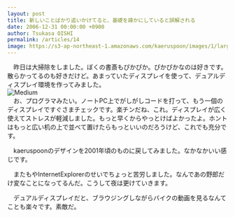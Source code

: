```yaml
---
layout: post
title: 新しいことばかり追いかけてると、基礎を疎かにしていると誤解される
date: 2006-12-31 00:00:00 +0900
author: Tsukasa OISHI
permalink: /articles/14
image: https://s3-ap-northeast-1.amazonaws.com/kaeruspoon/images/1/large.JPG?1300870841
---
```



　昨日は大掃除をしました。ぼくの書斎もぴかぴか。ぴかぴかなのは好きです。散らかってるのも好きだけど。あまっていたディスプレイを使って、デュアルディスプレイ環境を作ってみました。  
 ![Medium](https://s3-ap-northeast-1.amazonaws.com/kaeruspoon/images/1/medium.JPG?1300870841)  
　お、プログラマみたい。ノートPC上でがしがしコードを打って、もう一個のディスプレイですぐさまチェックです。楽チンだね、これ。ディスプレイが広く使えてストレスが軽減しました。もっと早くからやっとけばよかったよ。ホントはもっと広い机の上で並べて置けたらもっといいのだろうけど、これでも充分です。  

　kaeruspoonのデザインを2001年頃のものに戻してみました。なかなかいい感じです。  

　またもやInternetExplorerのせいでちょっと苦労しました。なんであの野郎だけ変なことになってるんだ。こうして夜は更けていきます。  

　デュアルディスプレイだと、ブラウジングしながらバイクの動画を見るなんてことも楽々です。素敵だ。  

